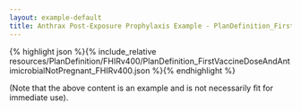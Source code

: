 ```yaml
---
layout: example-default
title: Anthrax Post-Exposure Prophylaxis Example - PlanDefinition_FirstVaccineDoseAndAntimicrobialNotPregnant_FHIRv400.
---
```


{% highlight json %}{% include_relative resources/PlanDefinition/FHIRv400/PlanDefinition_FirstVaccineDoseAndAntimicrobialNotPregnant_FHIRv400.json %}{% endhighlight %}

(Note that the above content is an example and is not necessarily fit for immediate use).

